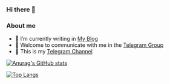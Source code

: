 ### Hi there 👋

<!--
**Misaka-9982-coder/Misaka-9982-coder** is a ✨ _special_ ✨ repository because its `README.md` (this file) appears on your GitHub profile.

Here are some ideas to get you started:

- 🔭 I’m currently working on ...
- 🌱 I’m currently learning ...
- 👯 I’m looking to collaborate on ...
- 🤔 I’m looking for help with ...
- 💬 Ask me about ...
- 📫 How to reach me: ...
- 😄 Pronouns: ...
- ⚡ Fun fact: ...
-->
### About me
 - 🌱 I’m currently writing in [My Blog](http://www.misaka-9982.com/)
 - 💬 Welcome to communicate with me in the [Telegram Group](https://t.me/+ih3m863trP4yZTFl)
 - 📣 This is my [Telegram Channel](https://t.me/+m3x7kvycG6c5MWU1)


[![Anurag's GitHub stats](https://github-readme-stats.vercel.app/api?username=Misaka-9982-coder&show_icons=true&theme=blueberry)]()

[![Top Langs](https://github-readme-stats.vercel.app/api/top-langs/?username=Misaka-9982-coder&layout=compact&show_icons=true&theme=blueberry)]()

